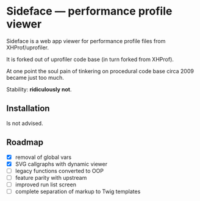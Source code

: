 # Sideface — performance profile viewer

Sideface is a web app viewer for performance profile files from XHProf/uprofiler.

It is forked out of uprofiler code base (in turn forked from XHProf).

At one point the soul pain of tinkering on procedural code base circa 2009 became just too much.

Stability: **ridiculously not**.

## Installation

Is not advised.

## Roadmap

 - [x] removal of global vars
 - [x] SVG callgraphs with dynamic viewer
 - [ ] legacy functions converted to OOP
 - [ ] feature parity with upstream
 - [ ] improved run list screen
 - [ ] complete separation of markup to Twig templates
